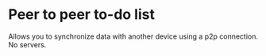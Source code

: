 # Peer to peer to-do list
Allows you to synchronize data with another device using a p2p connection. No servers.
